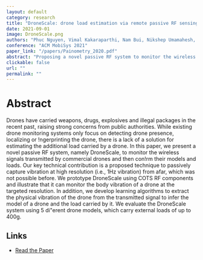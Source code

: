 ```yaml
---
layout: default
category: research
title: "DroneScale: drone load estimation via remote passive RF sensing"
date: 2021-09-01
image: DroneScale.png
authors: "Phuc Nguyen, Vimal Kakaraparthi, Nam Bui, Nikshep Umamahesh, Nhat Pham, Hoang Truong, Yeswanth Guddeti, Dinesh Bharadia, Richard Han, Eric Frew, Daniel Massey, and Tam Vu"
conference: "ACM MobiSys 2021"
paper_link: "/papers/Painometry_2020.pdf"
abstract: "Proposing a novel passive RF system to monitor the wireless signals transmitted by commercial drones and confirm their models and loads."
clickable: false
url: ""
permalink: ""
---
```


# Abstract

Drones have carried weapons, drugs, explosives and illegal packages in the recent past, raising strong concerns from public authorities. While existing drone monitoring systems only focus on detecting drone presence, localizing or !ngerprinting the drone, there is a lack of a solution for estimating the additional load carried by a drone. In this paper, we present a novel passive RF system, namely DroneScale, to monitor the wireless signals transmitted by commercial drones and then con!rm their models and loads. Our key technical contribution is a proposed technique to passively capture vibration at high resolution (i.e., 1Hz vibration) from afar, which was not possible before. We prototype DroneScale using COTS RF components and illustrate that it can monitor the body vibration of a drone at the targeted resolution. In addition, we develop learning algorithms to extract the physical vibration of the drone from the transmitted signal to infer the model of a drone and the load carried by it. We evaluate the DroneScale system using 5 di"erent drone models, which carry external loads of up to 400g.

## Links
- [Read the Paper](https://people.cs.umass.edu/~phuc/papers/2020_SenSys_DroneScale.pdf)